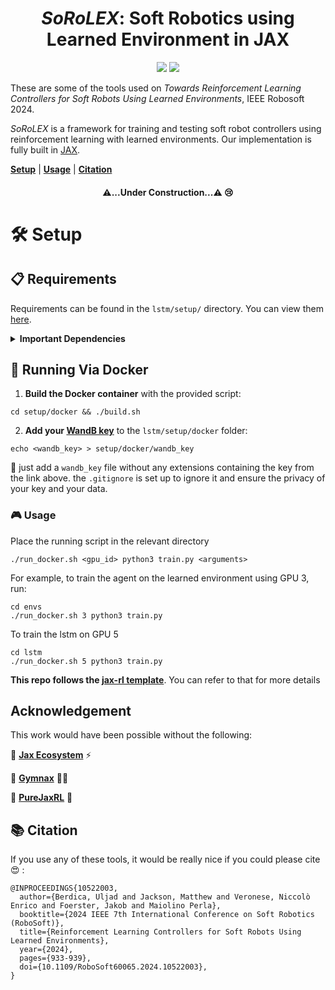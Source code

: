 <h1 align="center"> <em>SoRoLEX</em>: Soft Robotics using Learned Environment in JAX </h1>

<p align="center">
    <a href="https://ieeexplore.ieee.org/abstract/document/10522003">
        <img src="https://img.shields.io/badge/IEEE-10522003-00629B.svg" /></a>
    <a href= "https://github.com/uljad/SoRoLEX/blob/main/LICENSE">
    <img src="https://img.shields.io/badge/license-Apache2.0-blue.svg" /></a>

</p>

These are some of the tools used on *Towards Reinforcement Learning Controllers for Soft Robots Using Learned Environments*, IEEE Robosoft 2024.

<em>SoRoLEX</em> is a framework for training and testing soft robot controllers using reinforcement learning with learned environments. Our implementation is fully built in <a href="https://github.com/google/jax">JAX</a>.

[**Setup**](#setup) | [**Usage**](#usage) | [**Citation**](#citation)


<h4 align="center"> <strong>⚠️...Under Construction...⚠️</strong> 😢</h4>

# 🛠️ Setup

## 📋 Requirements

Requirements can be found in the `lstm/setup/` directory. You can view them [here](lstm/setup/).

<details>
<summary><strong>Important Dependencies</strong></summary>

```
Base Requirements:
- distrax==0.1.3
- flax==0.7.2
- gymnax==0.0.6
- pre-commit==3.3.3
- wandb==0.15.8

CPU-specific:
- jax==0.4.13
- jaxlib==0.4.13

GPU-specific:
- jax[cuda12_pip]==0.4.13
```

Please ensure you have the correct versions installed for your system (CPU or GPU).

</details>

## 🐳 Running Via Docker

1. **Build the Docker container** with the provided script:
```
cd setup/docker && ./build.sh
```
2. **Add your [WandB key](https://wandb.ai/authorize)** to the `lstm/setup/docker` folder:

```
echo <wandb_key> > setup/docker/wandb_key

```

👼 just add a `wandb_key` file without any extensions containing the key from the link above. the `.gitignore` is set up to ignore it and ensure the privacy of your key and your data. 


### 🎮 Usage

Place the running script in the relevant directory

```
./run_docker.sh <gpu_id> python3 train.py <arguments>
```
For example, to train the agent on the learned environment using GPU 3, run:
```
cd envs
./run_docker.sh 3 python3 train.py
```
To train the lstm on GPU 5

```
cd lstm
./run_docker.sh 5 python3 train.py
```
**This repo follows the [jax-rl template](https://github.com/EmptyJackson/jax-rl-template/blob/main/README.md?plain=1)**. You can refer to that for more details

## Acknowledgement

This work would have been possible without the following:

🚀 **[Jax Ecosystem](https://github.com/jax-ml/jax_)** ⚡ 

💪 **[Gymnax](https://github.com/RobertTLange/gymnax)** 🏋️‍♂️

🌟  **[PureJaxRL](https://github.com/luchris429/purejaxrl/tree/main)** 🌟


## 📚 Citation
If you use any of these tools, it would be really nice if you could please cite 😍 :

```
@INPROCEEDINGS{10522003,
  author={Berdica, Uljad and Jackson, Matthew and Veronese, Niccolò Enrico and Foerster, Jakob and Maiolino Perla},
  booktitle={2024 IEEE 7th International Conference on Soft Robotics (RoboSoft)}, 
  title={Reinforcement Learning Controllers for Soft Robots Using Learned Environments}, 
  year={2024},
  pages={933-939},
  doi={10.1109/RoboSoft60065.2024.10522003},
}
```
